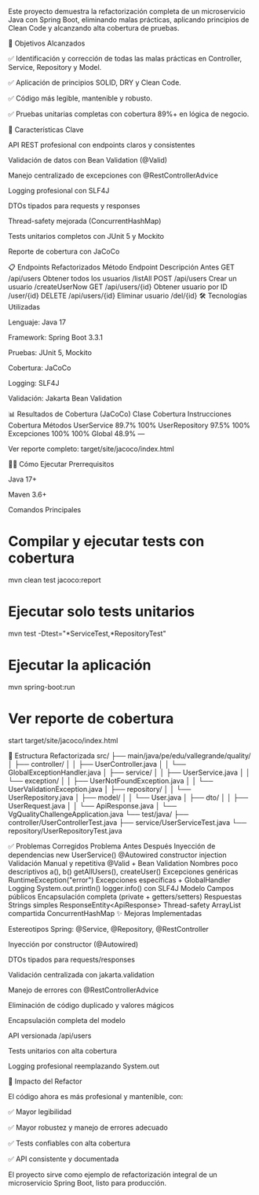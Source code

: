 Este proyecto demuestra la refactorización completa de un microservicio Java con Spring Boot, eliminando malas prácticas, aplicando principios de Clean Code y alcanzando alta cobertura de pruebas.

🎯 Objetivos Alcanzados

✅ Identificación y corrección de todas las malas prácticas en Controller, Service, Repository y Model.

✅ Aplicación de principios SOLID, DRY y Clean Code.

✅ Código más legible, mantenible y robusto.

✅ Pruebas unitarias completas con cobertura 89%+ en lógica de negocio.

🚀 Características Clave

API REST profesional con endpoints claros y consistentes

Validación de datos con Bean Validation (@Valid)

Manejo centralizado de excepciones con @RestControllerAdvice

Logging profesional con SLF4J

DTOs tipados para requests y responses

Thread-safety mejorada (ConcurrentHashMap)

Tests unitarios completos con JUnit 5 y Mockito

Reporte de cobertura con JaCoCo

📋 Endpoints Refactorizados
Método	Endpoint	Descripción	Antes
GET	/api/users	Obtener todos los usuarios	/listAll
POST	/api/users	Crear un usuario	/createUserNow
GET	/api/users/{id}	Obtener usuario por ID	/user/{id}
DELETE	/api/users/{id}	Eliminar usuario	/del/{id}
🛠 Tecnologías Utilizadas

Lenguaje: Java 17

Framework: Spring Boot 3.3.1

Pruebas: JUnit 5, Mockito

Cobertura: JaCoCo

Logging: SLF4J

Validación: Jakarta Bean Validation

📊 Resultados de Cobertura (JaCoCo)
Clase	Cobertura Instrucciones	Cobertura Métodos
UserService	89.7%	100%
UserRepository	97.5%	100%
Excepciones	100%	100%
Global	48.9%	—

Ver reporte completo: target/site/jacoco/index.html

🏃‍♂️ Cómo Ejecutar
Prerrequisitos

Java 17+

Maven 3.6+

Comandos Principales
# Compilar y ejecutar tests con cobertura
mvn clean test jacoco:report

# Ejecutar solo tests unitarios
mvn test -Dtest="*ServiceTest,*RepositoryTest"

# Ejecutar la aplicación
mvn spring-boot:run

# Ver reporte de cobertura
start target/site/jacoco/index.html

📁 Estructura Refactorizada
src/
├── main/java/pe/edu/vallegrande/quality/
│   ├── controller/
│   │   ├── UserController.java
│   │   └── GlobalExceptionHandler.java
│   ├── service/
│   │   ├── UserService.java
│   │   └── exception/
│   │       ├── UserNotFoundException.java
│   │       └── UserValidationException.java
│   ├── repository/
│   │   └── UserRepository.java
│   ├── model/
│   │   └── User.java
│   ├── dto/
│   │   ├── UserRequest.java
│   │   └── ApiResponse.java
│   └── VgQualityChallengeApplication.java
└── test/java/
    ├── controller/UserControllerTest.java
    ├── service/UserServiceTest.java
    └── repository/UserRepositoryTest.java

✅ Problemas Corregidos
Problema	Antes	Después
Inyección de dependencias	new UserService()	@Autowired constructor injection
Validación	Manual y repetitiva	@Valid + Bean Validation
Nombres poco descriptivos	a(), b()	getAllUsers(), createUser()
Excepciones genéricas	RuntimeException("error")	Excepciones específicas + GlobalHandler
Logging	System.out.println()	logger.info() con SLF4J
Modelo	Campos públicos	Encapsulación completa (private + getters/setters)
Respuestas	Strings simples	ResponseEntity<ApiResponse<T>>
Thread-safety	ArrayList compartida	ConcurrentHashMap
✨ Mejoras Implementadas

Estereotipos Spring: @Service, @Repository, @RestController

Inyección por constructor (@Autowired)

DTOs tipados para requests/responses

Validación centralizada con jakarta.validation

Manejo de errores con @RestControllerAdvice

Eliminación de código duplicado y valores mágicos

Encapsulación completa del modelo

API versionada /api/users

Tests unitarios con alta cobertura

Logging profesional reemplazando System.out

🎉 Impacto del Refactor

El código ahora es más profesional y mantenible, con:

✅ Mayor legibilidad

✅ Mayor robustez y manejo de errores adecuado

✅ Tests confiables con alta cobertura

✅ API consistente y documentada

El proyecto sirve como ejemplo de refactorización integral de un microservicio Spring Boot, listo para producción.
